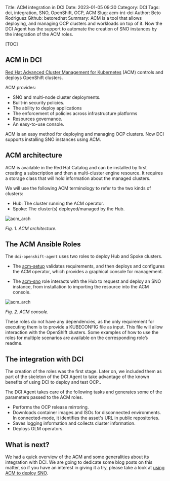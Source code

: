 Title: ACM integration in DCI
Date: 2023-01-05 09:30
Category: DCI
Tags: dci, integration, SNO, OpenShift, OCP, ACM
Slug: acm-int-dci
Author: Beto Rodriguez
Github: betoredhat
Summary: ACM is a tool that allows deploying, and managing OCP clusters and workloads on top of it. Now the DCI Agent has the support to automate the creation of SNO instances by the integration of the ACM roles.

[TOC]

## ACM in DCI

[Red Hat Advanced Cluster Management for Kubernetes](https://www.redhat.com/en/technologies/management/advanced-cluster-management) (ACM) controls and deploys OpenShift clusters.

ACM provides:

- SNO and multi-node cluster deployments.
- Built-in security policies.
- The ability to deploy applications
- The enforcement of policies across infrastructure platforms
- Resources governance.
- An easy-to-use console.

ACM is an easy method for deploying and managing OCP clusters. Now DCI supports installing SNO instances using ACM.

## ACM architecture

ACM is available in the Red Hat Catalog and can be installed by first creating a subscription and then a multi-cluster engine resource. It requires a storage class that will hold information about the managed clusters.

We will use the following ACM terminology to refer to the two kinds of clusters:

- Hub: The cluster running the ACM operator.
- Spoke: The cluster(s) deployed/managed by the Hub.

![acm_arch]({static}/images/2023-01-05-acm-integration/acm-architecture.png)

_Fig. 1. ACM architecture._

## The ACM Ansible Roles

The `dci-openshift-agent` uses two roles to deploy Hub and Spoke clusters.

- The [acm-setup](https://github.com/redhatci/ansible-collection-redhatci-ocp/tree/main/roles/acm_setup/README.md) validates requirements, and then deploys and configures the ACM operator, which provides a graphical console for management.

- The [acm-sno](https://github.com/redhatci/ansible-collection-redhatci-ocp/tree/main/roles/acm_sno/README.md) role interacts with the Hub to request and deploy an SNO instance, from installation to importing the resource into the ACM console.

![acm_arch]({static}/images/2023-01-05-acm-integration/acm-console.png)

_Fig. 2. ACM console._

These roles do not have any dependencies, as the only requirement for executing them is to provide a KUBECONFIG file as input. This file will allow interaction with the OpenShift clusters. Some examples of how to use the roles for multiple scenarios are available on the corresponding role’s readme.

## The integration with DCI

The creation of the roles was the first stage. Later on, we included them as part of the skeleton of the DCI Agent to take advantage of the known benefits of using DCI to deploy and test OCP..

The DCI Agent takes care of the following tasks and generates some of the parameters passed to the ACM roles.

- Performs the OCP release mirroring.
- Downloads container images and ISOs for disconnected environments. In connected-mode, it identifies the asset's URL in public repositories.
- Saves logging information and collects cluster information.
- Deploys OLM operators.

## What is next?

We had a quick overview of the ACM and some generalities about its integration with DCI. We are going to dedicate some blog posts on this matter, so if you have an interest in giving it a try, please take a look at [using ACM to deploy SNO](acm-deploy-sno).
